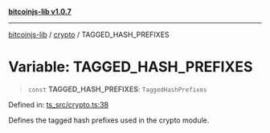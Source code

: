 [**bitcoinjs-lib v1.0.7**](../../../README.md)

***

[bitcoinjs-lib](../../../README.md) / [crypto](../README.md) / TAGGED\_HASH\_PREFIXES

# Variable: TAGGED\_HASH\_PREFIXES

> `const` **TAGGED\_HASH\_PREFIXES**: `TaggedHashPrefixes`

Defined in: [ts\_src/crypto.ts:38](https://github.com/sCrypt-Inc/bitcoinjs-lib/blob/e3b2d1c4c35cd925f8b17063dc9eb0300cab46a2/ts_src/crypto.ts#L38)

Defines the tagged hash prefixes used in the crypto module.
